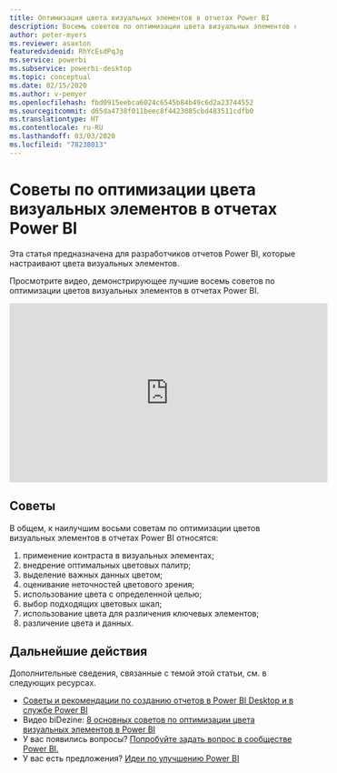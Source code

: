 ```yaml
---
title: Оптимизация цвета визуальных элементов в отчетах Power BI
description: Восемь советов по оптимизации цвета визуальных элементов отчетов Power BI в Power BI Desktop или службе Power BI.
author: peter-myers
ms.reviewer: asaxton
featuredvideoid: RhYcEsdPqJg
ms.service: powerbi
ms.subservice: powerbi-desktop
ms.topic: conceptual
ms.date: 02/15/2020
ms.author: v-pemyer
ms.openlocfilehash: fbd0915eebca6024c6545b84b49c6d2a23744552
ms.sourcegitcommit: d65da4738f011beec8f4423085cbd483511cdfb0
ms.translationtype: HT
ms.contentlocale: ru-RU
ms.lasthandoff: 03/03/2020
ms.locfileid: "78238013"
---
```

# <a name="tips-to-optimize-visual-colors-in-power-bi-reports"></a>Советы по оптимизации цвета визуальных элементов в отчетах Power BI

Эта статья предназначена для разработчиков отчетов Power BI, которые настраивают цвета визуальных элементов.

Просмотрите видео, демонстрирующее лучшие восемь советов по оптимизации цветов визуальных элементов в отчетах Power BI.

<iframe width="560" height="315" src="https://www.youtube.com/embed/RhYcEsdPqJg" frameborder="0" allowfullscreen></iframe>

## <a name="tips"></a>Советы

В общем, к наилучшим восьми советам по оптимизации цветов визуальных элементов в отчетах Power BI относятся:

1. применение контраста в визуальных элементах;
1. внедрение оптимальных цветовых палитр;
1. выделение важных данных цветом;
1. оценивание неточностей цветового зрения;
1. использование цвета с определенной целью;
1. выбор подходящих цветовых шкал;
1. использование цвета для различения ключевых элементов;
1. различение цвета и данных.

## <a name="next-steps"></a>Дальнейшие действия

Дополнительные сведения, связанные с темой этой статьи, см. в следующих ресурсах.

- [Советы и рекомендации по созданию отчетов в Power BI Desktop и в службе Power BI](../power-bi-reports-tips-and-tricks-for-creating.md)
- Видео biDezine: [8 основных советов по оптимизации цвета визуальных элементов в Power BI](https://www.youtube.com/watch?v=RhYcEsdPqJg)
- У вас появились вопросы? [Попробуйте задать вопрос в сообществе Power BI.](https://community.powerbi.com/)
- У вас есть предложения? [Идеи по улучшению Power BI](https://ideas.powerbi.com)
